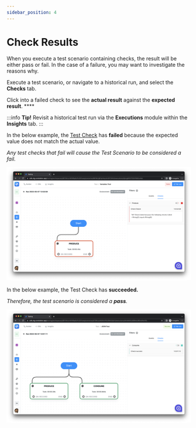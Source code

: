 ```yaml
---
sidebar_position: 4
---
```


# Check Results

When you execute a test scenario containing checks, the result will be either pass or fail. In the case of a failure, you may want to investigate the reasons why.&#x20;

Execute a test scenario, or navigate to a historical run, and select the **Checks** tab.

Click into a failed check to see the **actual result** against the **expected result**. \*\*\*\*&#x20;

:::info
**Tip!** Revisit a historical test run via the **Executions** module within the **Insights** tab.
:::

In the below example, the [Test Check](./) has **failed** because the expected value does not match the actual value.&#x20;

_Any test checks that fail will cause the Test Scenario to be considered a fail._

![](<../../../assets/image (72).png>)

In the below example, the Test Check has **succeeded.**

_Therefore, the test scenario is considered a **pass**._

![](<../../../assets/image (15).png>)
